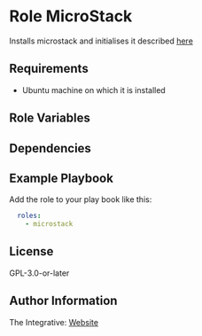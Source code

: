 Role MicroStack
=========

Installs microstack and initialises it described [here](https://ubuntu.com/tutorials/install-openstack-on-your-workstation-and-launch-your-first-instance#2-install-openstack)

Requirements
------------

- Ubuntu machine on which it is installed

Role Variables
--------------

Dependencies
------------

Example Playbook
----------------

Add the role to your play book like this:

``` yaml
  roles:
    - microstack 
```

License
-------

GPL-3.0-or-later

Author Information
------------------

The Integrative: [Website](https://theintegrative.net)
